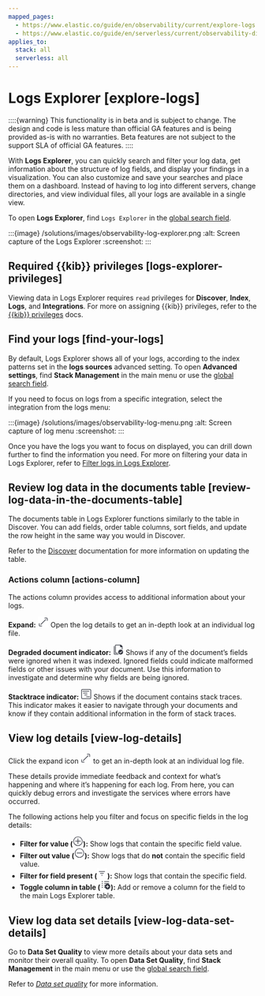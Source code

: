 ```yaml
---
mapped_pages:
  - https://www.elastic.co/guide/en/observability/current/explore-logs.html
  - https://www.elastic.co/guide/en/serverless/current/observability-discover-and-explore-logs.html
applies_to:
  stack: all
  serverless: all
---
```


# Logs Explorer [explore-logs]

::::{warning}
This functionality is in beta and is subject to change. The design and code is less mature than official GA features and is being provided as-is with no warranties. Beta features are not subject to the support SLA of official GA features.
::::


With **Logs Explorer**, you can quickly search and filter your log data, get information about the structure of log fields, and display your findings in a visualization. You can also customize and save your searches and place them on a dashboard. Instead of having to log into different servers, change directories, and view individual files, all your logs are available in a single view.

To open **Logs Explorer**, find `Logs Explorer` in the [global search field](/explore-analyze/find-and-organize/find-apps-and-objects.md).

:::{image} /solutions/images/observability-log-explorer.png
:alt: Screen capture of the Logs Explorer
:screenshot:
:::


## Required {{kib}} privileges [logs-explorer-privileges]

Viewing data in Logs Explorer requires `read` privileges for **Discover**, **Index**, **Logs**, and **Integrations**. For more on assigning {{kib}} privileges, refer to the [{{kib}} privileges](../../../deploy-manage/users-roles/cluster-or-deployment-auth/kibana-privileges.md) docs.


## Find your logs [find-your-logs]

By default, Logs Explorer shows all of your logs, according to the index patterns set in the **logs sources** advanced setting. To open **Advanced settings**, find **Stack Management** in the main menu or use the [global search field](/explore-analyze/find-and-organize/find-apps-and-objects.md).

If you need to focus on logs from a specific integration, select the integration from the logs menu:

:::{image} /solutions/images/observability-log-menu.png
:alt: Screen capture of log menu
:screenshot:
:::

Once you have the logs you want to focus on displayed, you can drill down further to find the information you need. For more on filtering your data in Logs Explorer, refer to [Filter logs in Logs Explorer](../../../solutions/observability/logs/filter-aggregate-logs.md#logs-filter-logs-explorer).


## Review log data in the documents table [review-log-data-in-the-documents-table]

The documents table in Logs Explorer functions similarly to the table in Discover. You can add fields, order table columns, sort fields, and update the row height in the same way you would in Discover.

Refer to the [Discover](../../../explore-analyze/discover.md) documentation for more information on updating the table.


### Actions column [actions-column]

The actions column provides access to additional information about your logs.

**Expand:** ![The icon to expand log details](/solutions/images/observability-expand-icon.png "") Open the log details to get an in-depth look at an individual log file.

**Degraded document indicator:** ![The icon that shows ignored fields](/solutions/images/observability-pagesSelect-icon.png "") Shows if any of the document’s fields were ignored when it was indexed. Ignored fields could indicate malformed fields or other issues with your document. Use this information to investigate and determine why fields are being ignored.

**Stacktrace indicator:** ![The icon that shows if a document contains stack traces](/solutions/images/observability-apmTrace-icon.png "") Shows if the document contains stack traces. This indicator makes it easier to navigate through your documents and know if they contain additional information in the form of stack traces.


## View log details [view-log-details]

Click the expand icon ![icon to open log details](/solutions/images/observability-expand-icon.png "") to get an in-depth look at an individual log file.

These details provide immediate feedback and context for what’s happening and where it’s happening for each log. From here, you can quickly debug errors and investigate the services where errors have occurred.

The following actions help you filter and focus on specific fields in the log details:

* **Filter for value (![filter for value icon](/solutions/images/observability-plusInCircle.png "")):** Show logs that contain the specific field value.
* **Filter out value (![filter out value icon](/solutions/images/observability-minusInCircle.png "")):** Show logs that do **not** contain the specific field value.
* **Filter for field present (![filter for present icon](/solutions/images/observability-filter.png "")):** Show logs that contain the specific field.
* **Toggle column in table (![toggle column in table icon](/solutions/images/observability-listAdd.png "")):** Add or remove a column for the field to the main Logs Explorer table.


## View log data set details [view-log-data-set-details]

Go to **Data Set Quality** to view more details about your data sets and monitor their overall quality. To open **Data Set Quality**, find **Stack Management** in the main menu or use the [global search field](/explore-analyze/find-and-organize/find-apps-and-objects.md).

Refer to [*Data set quality*](../../../solutions/observability/data-set-quality-monitoring.md) for more information.